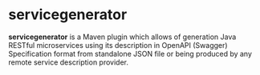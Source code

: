 # servicegenerator

**servicegenerator** is a Maven plugin which allows of generation Java RESTful microservices using its description in OpenAPI (Swagger) Specification format from standalone JSON file or being produced by any remote service description provider.

